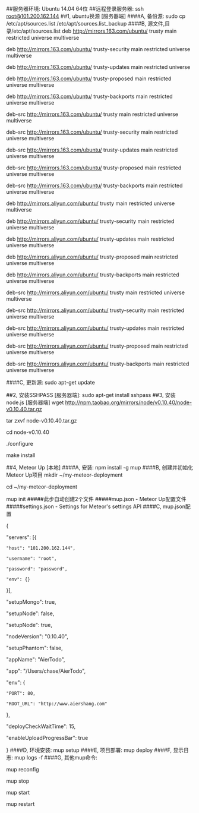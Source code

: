 ##服务器环境: Ubuntu 14.04 64位
##远程登录服务器: ssh root@101.200.162.144
##1, ubuntu换源 [服务器端]
####A, 备份源: sudo cp /etc/apt/sources.list /etc/apt/sources.list_backup
####B, 源文件,目录/etc/apt/sources.list
deb http://mirrors.163.com/ubuntu/ trusty main restricted universe multiverse

deb http://mirrors.163.com/ubuntu/ trusty-security main restricted universe multiverse

deb http://mirrors.163.com/ubuntu/ trusty-updates main restricted universe 

deb http://mirrors.163.com/ubuntu/ trusty-proposed main restricted universe multiverse

deb http://mirrors.163.com/ubuntu/ trusty-backports main restricted universe multiverse

deb-src http://mirrors.163.com/ubuntu/ trusty main restricted universe multiverse

deb-src http://mirrors.163.com/ubuntu/ trusty-security main restricted universe multiverse

deb-src http://mirrors.163.com/ubuntu/ trusty-updates main restricted universe multiverse

deb-src http://mirrors.163.com/ubuntu/ trusty-proposed main restricted universe multiverse

deb-src http://mirrors.163.com/ubuntu/ trusty-backports main restricted universe multiverse

deb http://mirrors.aliyun.com/ubuntu/ trusty main restricted universe multiverse

deb http://mirrors.aliyun.com/ubuntu/ trusty-security main restricted universe multiverse

deb http://mirrors.aliyun.com/ubuntu/ trusty-updates main restricted universe multiverse

deb http://mirrors.aliyun.com/ubuntu/ trusty-proposed main restricted universe multiverse

deb http://mirrors.aliyun.com/ubuntu/ trusty-backports main restricted universe multiverse

deb-src http://mirrors.aliyun.com/ubuntu/ trusty main restricted universe multiverse

deb-src http://mirrors.aliyun.com/ubuntu/ trusty-security main restricted universe multiverse

deb-src http://mirrors.aliyun.com/ubuntu/ trusty-updates main restricted universe multiverse

deb-src http://mirrors.aliyun.com/ubuntu/ trusty-proposed main restricted universe multiverse

deb-src http://mirrors.aliyun.com/ubuntu/ trusty-backports main restricted universe multiverse

####C, 更新源: sudo apt-get update

##2, 安装SSHPASS [服务器端]: sudo apt-get install sshpass
##3, 安装node.js [服务器端]
wget http://npm.taobao.org/mirrors/node/v0.10.40/node-v0.10.40.tar.gz

tar zxvf node-v0.10.40.tar.gz

cd node-v0.10.40

./configure

make install

##4, Meteor Up [本地]
####A, 安装: npm install -g mup
####B, 创建并初始化Meteor Up项目
mkdir ~/my-meteor-deployment

cd ~/my-meteor-deployment

mup init
#####此步自动创建2个文件
#####mup.json - Meteor Up配置文件
#####settings.json - Settings for Meteor's settings API
####C, mup.json配置

{

  "servers": [{
  
    "host": "101.200.162.144",
    
    "username": "root",
    
    "password": "password",
    
    "env": {}
    
  }],
  
  "setupMongo": true,
  
  "setupNode": false,
  
  "setupNode": true,
  
  "nodeVersion": "0.10.40",
  
  "setupPhantom": false,
  
  "appName": "AierTodo",
  
  "app": "/Users/chase/AierTodo",
  
  "env": {
  
    "PORT": 80,
    
    "ROOT_URL": "http://www.aiershang.com"
    
  },
  
  "deployCheckWaitTime": 15,
  
  "enableUploadProgressBar": true
  
}
####D, 环境安装: mup setup
####E, 项目部署: mup deploy
####F, 显示日志: mup logs -f
####G, 其他mup命令:

mup reconfig

mup stop

mup start

mup restart



